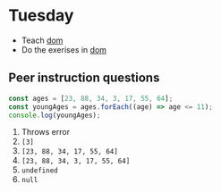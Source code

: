 # Tuesday

- Teach [dom](../../topics/javascript/dom.md) 
- Do the exerises in [dom](../../topics/javascript/dom.md) 



## Peer instruction questions

```javascript
const ages = [23, 88, 34, 3, 17, 55, 64];
const youngAges = ages.forEach((age) => age <= 11);
console.log(youngAges);
```

1. Throws error
2. `[3]`
3. `[23, 88, 34, 17, 55, 64]`
4. `[23, 88, 34, 3, 17, 55, 64]`
5. `undefined`
6. `null`

